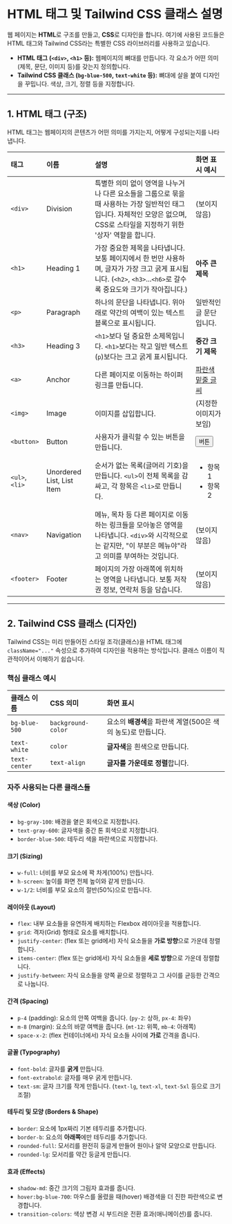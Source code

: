 
# HTML 태그 및 Tailwind CSS 클래스 설명

웹 페이지는 **HTML**로 구조를 만들고, **CSS**로 디자인을 합니다. 여기에 사용된 코드들은 HTML 태그와 Tailwind CSS라는 특별한 CSS 라이브러리를 사용하고 있습니다.

- **HTML 태그 (`<div>`, `<h1>` 등):** 웹페이지의 뼈대를 만듭니다. 각 요소가 어떤 의미(제목, 문단, 이미지 등)를 갖는지 정의합니다.
- **Tailwind CSS 클래스 (`bg-blue-500`, `text-white` 등):** 뼈대에 살을 붙여 디자인을 꾸밉니다. 색상, 크기, 정렬 등을 지정합니다.

---

## 1. HTML 태그 (구조)

HTML 태그는 웹페이지의 콘텐츠가 어떤 의미를 가지는지, 어떻게 구성되는지를 나타냅니다.

| 태그 | 이름 | 설명 | 화면 표시 예시 |
| :--- | :--- | :--- | :--- |
| `<div>` | Division | 특별한 의미 없이 영역을 나누거나 다른 요소들을 그룹으로 묶을 때 사용하는 가장 일반적인 태그입니다. 자체적인 모양은 없으며, CSS로 스타일을 지정하기 위한 '상자' 역할을 합니다. | (보이지 않음) |
| `<h1>` | Heading 1 | 가장 중요한 제목을 나타냅니다. 보통 페이지에서 한 번만 사용하며, 글자가 가장 크고 굵게 표시됩니다. (`<h2>`, `<h3>`...`<h6>`로 갈수록 중요도와 크기가 작아집니다.) | **아주 큰 제목** |
| `<p>` | Paragraph | 하나의 문단을 나타냅니다. 위아래로 약간의 여백이 있는 텍스트 블록으로 표시됩니다. | 일반적인 글 문단입니다. |
| `<h3>` | Heading 3 | `<h1>`보다 덜 중요한 소제목입니다. `<h1>`보다는 작고 일반 텍스트(`p`)보다는 크고 굵게 표시됩니다. | **중간 크기 제목** |
| `<a>` | Anchor | 다른 페이지로 이동하는 하이퍼링크를 만듭니다. | <u>파란색 밑줄 글씨</u> |
| `<img>` | Image | 이미지를 삽입합니다. | (지정한 이미지가 보임) |
| `<button>` | Button | 사용자가 클릭할 수 있는 버튼을 만듭니다. | <button>버튼</button> |
| `<ul>`, `<li>` | Unordered List, List Item | 순서가 없는 목록(글머리 기호)을 만듭니다. `<ul>`이 전체 목록을 감싸고, 각 항목은 `<li>`로 만듭니다. | <ul><li>항목 1</li><li>항목 2</li></ul> |
| `<nav>` | Navigation | 메뉴, 목차 등 다른 페이지로 이동하는 링크들을 모아놓은 영역을 나타냅니다. `<div>`와 시각적으로는 같지만, "이 부분은 메뉴야"라고 의미를 부여하는 것입니다. | (보이지 않음) |
| `<footer>` | Footer | 페이지의 가장 아래쪽에 위치하는 영역을 나타냅니다. 보통 저작권 정보, 연락처 등을 담습니다. | (보이지 않음) |

---

## 2. Tailwind CSS 클래스 (디자인)

Tailwind CSS는 미리 만들어진 스타일 조각(클래스)을 HTML 태그에 `className="..."` 속성으로 추가하여 디자인을 적용하는 방식입니다. 클래스 이름이 직관적이어서 이해하기 쉽습니다.

### **핵심 클래스 예시**

| 클래스 이름 | CSS 의미 | 화면 표시 |
| :--- | :--- | :--- |
| `bg-blue-500` | `background-color` | 요소의 **배경색**을 파란색 계열(500은 색의 농도)로 만듭니다. |
| `text-white` | `color` | **글자색**을 흰색으로 만듭니다. |
| `text-center` | `text-align` | **글자를 가운데로 정렬**합니다. |

### **자주 사용되는 다른 클래스들**

#### **색상 (Color)**
- `bg-gray-100`: 배경을 옅은 회색으로 지정합니다.
- `text-gray-600`: 글자색을 중간 톤 회색으로 지정합니다.
- `border-blue-500`: 테두리 색을 파란색으로 지정합니다.

#### **크기 (Sizing)**
- `w-full`: 너비를 부모 요소에 꽉 차게(100%) 만듭니다.
- `h-screen`: 높이를 화면 전체 높이와 같게 만듭니다.
- `w-1/2`: 너비를 부모 요소의 절반(50%)으로 만듭니다.

#### **레이아웃 (Layout)**
- `flex`: 내부 요소들을 유연하게 배치하는 Flexbox 레이아웃을 적용합니다.
- `grid`: 격자(Grid) 형태로 요소를 배치합니다.
- `justify-center`: (flex 또는 grid에서) 자식 요소들을 **가로 방향**으로 가운데 정렬합니다.
- `items-center`: (flex 또는 grid에서) 자식 요소들을 **세로 방향**으로 가운데 정렬합니다.
- `justify-between`: 자식 요소들을 양쪽 끝으로 정렬하고 그 사이를 균등한 간격으로 나눕니다.

#### **간격 (Spacing)**
- `p-4` (padding): 요소의 안쪽 여백을 줍니다. (`py-2`: 상하, `px-4`: 좌우)
- `m-8` (margin): 요소의 바깥 여백을 줍니다. (`mt-12`: 위쪽, `mb-4`: 아래쪽)
- `space-x-2`: (flex 컨테이너에서) 자식 요소들 사이에 **가로** 간격을 줍니다.

#### **글꼴 (Typography)**
- `font-bold`: 글자를 **굵게** 만듭니다.
- `font-extrabold`: 글자를 매우 굵게 만듭니다.
- `text-sm`: 글자 크기를 작게 만듭니다. (`text-lg`, `text-xl`, `text-5xl` 등으로 크기 조절)

#### **테두리 및 모양 (Borders & Shape)**
- `border`: 요소에 1px짜리 기본 테두리를 추가합니다.
- `border-b`: 요소의 **아래쪽**에만 테두리를 추가합니다.
- `rounded-full`: 모서리를 완전히 둥글게 만들어 원이나 알약 모양으로 만듭니다.
- `rounded-lg`: 모서리를 약간 둥글게 만듭니다.

#### **효과 (Effects)**
- `shadow-md`: 중간 크기의 그림자 효과를 줍니다.
- `hover:bg-blue-700`: 마우스를 올렸을 때(hover) 배경색을 더 진한 파란색으로 변경합니다.
- `transition-colors`: 색상 변경 시 부드러운 전환 효과(애니메이션)를 줍니다.
